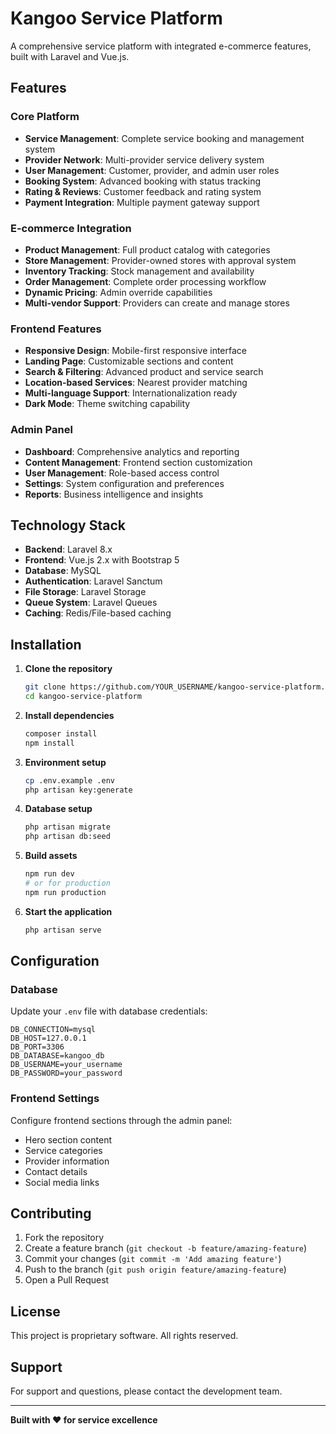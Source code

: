 # Kangoo Service Platform

A comprehensive service platform with integrated e-commerce features, built with Laravel and Vue.js.

## Features

### Core Platform
- **Service Management**: Complete service booking and management system
- **Provider Network**: Multi-provider service delivery system
- **User Management**: Customer, provider, and admin user roles
- **Booking System**: Advanced booking with status tracking
- **Rating & Reviews**: Customer feedback and rating system
- **Payment Integration**: Multiple payment gateway support

### E-commerce Integration
- **Product Management**: Full product catalog with categories
- **Store Management**: Provider-owned stores with approval system
- **Inventory Tracking**: Stock management and availability
- **Order Management**: Complete order processing workflow
- **Dynamic Pricing**: Admin override capabilities
- **Multi-vendor Support**: Providers can create and manage stores

### Frontend Features
- **Responsive Design**: Mobile-first responsive interface
- **Landing Page**: Customizable sections and content
- **Search & Filtering**: Advanced product and service search
- **Location-based Services**: Nearest provider matching
- **Multi-language Support**: Internationalization ready
- **Dark Mode**: Theme switching capability

### Admin Panel
- **Dashboard**: Comprehensive analytics and reporting
- **Content Management**: Frontend section customization
- **User Management**: Role-based access control
- **Settings**: System configuration and preferences
- **Reports**: Business intelligence and insights

## Technology Stack

- **Backend**: Laravel 8.x
- **Frontend**: Vue.js 2.x with Bootstrap 5
- **Database**: MySQL
- **Authentication**: Laravel Sanctum
- **File Storage**: Laravel Storage
- **Queue System**: Laravel Queues
- **Caching**: Redis/File-based caching

## Installation

1. **Clone the repository**
   ```bash
   git clone https://github.com/YOUR_USERNAME/kangoo-service-platform.git
   cd kangoo-service-platform
   ```

2. **Install dependencies**
   ```bash
   composer install
   npm install
   ```

3. **Environment setup**
   ```bash
   cp .env.example .env
   php artisan key:generate
   ```

4. **Database setup**
   ```bash
   php artisan migrate
   php artisan db:seed
   ```

5. **Build assets**
   ```bash
   npm run dev
   # or for production
   npm run production
   ```

6. **Start the application**
   ```bash
   php artisan serve
   ```

## Configuration

### Database
Update your `.env` file with database credentials:
```env
DB_CONNECTION=mysql
DB_HOST=127.0.0.1
DB_PORT=3306
DB_DATABASE=kangoo_db
DB_USERNAME=your_username
DB_PASSWORD=your_password
```

### Frontend Settings
Configure frontend sections through the admin panel:
- Hero section content
- Service categories
- Provider information
- Contact details
- Social media links

## Contributing

1. Fork the repository
2. Create a feature branch (`git checkout -b feature/amazing-feature`)
3. Commit your changes (`git commit -m 'Add amazing feature'`)
4. Push to the branch (`git push origin feature/amazing-feature`)
5. Open a Pull Request

## License

This project is proprietary software. All rights reserved.

## Support

For support and questions, please contact the development team.

---

**Built with ❤️ for service excellence**
